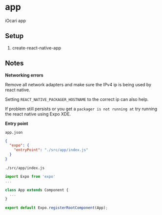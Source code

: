# app

iOcari app

## Setup

1.  create-react-native-app

## Notes

**Networking errors**

Remove all network adapters and make sure the IPv4 ip is being used by react native.

Setting `REACT_NATIVE_PACKAGER_HOSTNAME` to the correct ip can also help.

If problem still persists or you get a `packager is not running at` try running the react native using Expo XDE.

**Entry point**

`app.json`

```json
{
  "expo": {
    "entryPoint": "./src/app/index.js"
  }
}
```

`./src/app/index.js`

```jsx
import Expo from 'expo'
...

class App extends Component {
  ...
}

export default Expo.registerRootComponent(App);
```
